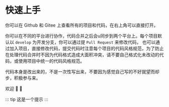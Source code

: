 # 快速上手

你可以在 Github 和 Gitee 上查看所有的项目和代码，在右上角可以直接打开。

你可以在不同的平台进行协作，代码合并之后会u同步到两个平台上。每个项目默认以 `develop` 为开发分支，你可以通过提 `Pull Request` 来修改代码，
也可以通过加入项目，直接修改代码，提交代码时注意每个项目的代码风格规范，为了防止在处理代码合并时不因为代码格式造成大面积冲突，请不要自己格式化未改动的代码，或使用项目中统一的代码风格规范。

代码本身是改出来的，不是一次性写出来，不要因为感觉自己写的不好就望而却步，积极参与来。

欢迎 :tada: :100:

::: tip 
这是一个提示
:::
